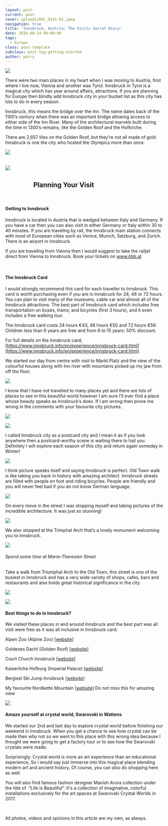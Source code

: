 ```yaml
---
layout: post
current: post
cover: uploads/DSC_0141-01.jpeg
navigation: true
title: 'Innsbruck, Austria: The Visits Secret Diary'
date: 2018-08-24 00:00:00
tags:
  - Europe
class: post-template
subclass: post tag-getting-started
author: parry
---
```


![](/uploads/DSC_0010-02.jpeg)

There were two main places in my heart when I was moving to Austria, first where I live now, Vienna and another was Tyrol. Innsbruck in Tyrol is a magical city which has year around affairs, attractions. If you are planning for Europe then blindly add Innsbruck city in your bucket list as this city has lots to do in every season.

Innsbruck, this means the bridge over the Inn. The name dates back of the 1100’s century when there was an important bridge allowing access to either side of the Inn River. Many of the architectural marvels built during the time in 1300’s remains, like the Golden Roof and the Hofkirche.

There are 2,657 tiles on the Golden Roof, but they’re not all made of gold. Innsbruck is one the city who hosted the Olympics more than once.

![](/uploads/DSC_0013-01.jpeg)

## ![](/uploads/DSC_0016-01.jpeg) &nbsp; &nbsp; &nbsp; &nbsp; &nbsp; &nbsp; &nbsp; &nbsp;

## &nbsp; &nbsp; &nbsp; &nbsp; &nbsp; &nbsp; &nbsp; &nbsp; &nbsp; Planning Your Visit

&nbsp;

#### Getting to Innsbruck

Innsbruck is located in Austria that is wedged between Italy and Germany. If you have a car then you can also visit in either Germany or Italy within 30 to 40 minutes. If you are traveling by rail, the Innsbruck main station connects with most of European cities such as Venice, Munich, Salzburg, and Zurich. There is an airport in Innsbruck.

If you are traveling from Vienna then I would suggest to take the railjet direct from Vienna to Innsbruck. Book your tickets on [www.&ouml;bb.at](www.öbb.at)

&nbsp;

#### The Innsbruck Card

I would strongly recommend this card for each traveller to Innsbruck. This card is worth purchasing even if you are in Innsbruck for 24, 48 or 72 hours. You can plan to visit many of the museums, cable car and almost all of the Innsbruck attractions. The best part of Innsbruck card which includes free transportation on buses, trams, and bicycles (first 3 hours), and it even includes a free walking tour.

The Innsbruck card costs 24 hours €43, 48 hours €50 and 72 hours €59. Children less than 6 years are free and from 6 to 15 years: 50% discount.

For full details on the Innsbruck card; [https://www.innsbruck.info/en/experience/innsbruck-card.html](https://www.innsbruck.info/en/experience/innsbruck-card.html)

We started our day from centre with visit to Markt Platz and the view of the colourful houses along with Inn river with mountains picked up my jaw from off the floor.

![](/uploads/DSC_0012-01.jpeg)

I know that I have not travelled to many places yet and there are lots of places to see in this beautiful world however I am sure I’ll ever find a place whose beauty speaks as Innsbruck’s does. If I am wrong then prove me wrong in the comments with your favourite city pictures.

![](/uploads/IMG_20180515_105745_428-01.jpeg)

![](/uploads/DSC_0007-01.jpeg)

I called Innsbruck city as a postcard city and I mean it as if you look anywhere then a postcard-worthy scene is waiting there to hail you. Definitely I will explore each season of this city and return again someday in Winter!

![](/uploads/DSC_0020-01.jpeg)

I think picture speaks itself and saying Innsbruck is perfect. Old Town walk is like taking you back in history with amazing architect. Innsbruck streets are filled with people on foot and riding bicycles. People are friendly and you will never feel bad if you do not know German language.

![](/uploads/DSC_0035-01.jpeg)

On every move in the street I was stopping myself and taking pictures of the incredible architecture. It was just so stunning!

![](/uploads/DSC_0028-01.jpeg)

We also stopped at the Trimphal Arch that’s a lovely monument welcoming you to Innsbruck.

![](/uploads/DSC_0022-01.jpeg)

###### Spend some time at Maria-Theresien Street

Take a walk from Triumphal Arch to the Old Town, this street is one of the busiest in Innsbruck and has a very wide variety of shops, cafes, bars and restaurants and also holds great historical significance in the city.

![](/uploads/DSC_0017-02.jpeg)

![](/uploads/DSC_0019-01.jpeg)

#### Best things to do in Innsbruck?

We visited these places in and around Innsbruck and the best part was all visit were free as it was all inclusive in Innsbruck card.&nbsp;

Alpen Zoo (Alpine Zoo) [[website](https://www.alpenzoo.at/en/)]

Goldenes Dachl (Golden Roof) [[website](https://www.innsbruck.info/en/facilities/details/infrastruktur/golden-roof-innsbruck.html)]

Court Church Innsbruck [[website](https://www.innsbruck.info/en/facilities/details/infrastruktur/court-church-innsbruck.html)]

Kaiserliche Hofburg (Imperial Palace) [[website](https://www.innsbruck.info/en/facilities/details/infrastruktur/imperial-palace-innsbruck.html)]

Bergisel Ski Jump Innsbruck [[website](http://www.bergisel.info/at/index.php)]

My favourite Nordkette Mountain [[website](https://www.innsbruck.info/en/innsbruck-city/experience/sightseeing-in-innsbruck/nordkette-mountain.html)] Do not miss this for amazing view&nbsp;

![](/uploads/20180619-235538.jpg)

#### Amaze yourself at crystal world, Swarovski in Wattens

We started our 2nd and last day to explore crystal world before finishing our weekend in Innsbruck. When you get a chance to see how crystal can be made then why not so we went to this place with this wrong idea because I thought we were going to get a factory tour or to see how the Swarovski crystals were made.

Surprisingly: Crystal world is more an art experience than an educational experience, So i would say just immerse into this magical place blending modern art and ancient history. Of course, you can also do shopping here as well.

You will also find famous fashion designer Manish Arora collection under the title of&nbsp; “Life is Beautiful”. It's a collection of imaginative, colorful installations exclusively for the art spaces at Swarovski Crystal Worlds in 2017.&nbsp;

&nbsp;

All photos, videos and opinions in this article are my own, as always.

&nbsp;

&nbsp;

&nbsp;

&nbsp;